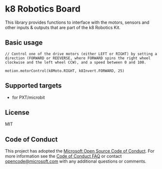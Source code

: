 # k8 Robotics Board

This library provides functions to interface with the motors, sensors and other inputs & outputs that are part of the k8 Robotics Kit.  

## Basic usage

```blocks
// Control one of the drive motors (either LEFT or RIGHT) by setting a direction (FORWARD or REEVERSE, where FORWARD spins the right wheel clockwise and the left wheel CCW), and a speed between 0 and 100.

motion.motorControl(k8Moto.RIGHT, k8Invert.FORWARD, 25)
```

## Supported targets

* for PXT/microbit

## License

MIT

## Code of Conduct

This project has adopted the [Microsoft Open Source Code of Conduct](https://opensource.microsoft.com/codeofconduct/). For more information see the [Code of Conduct FAQ](https://opensource.microsoft.com/codeofconduct/faq/) or contact [opencode@microsoft.com](mailto:opencode@microsoft.com) with any additional questions or comments.
